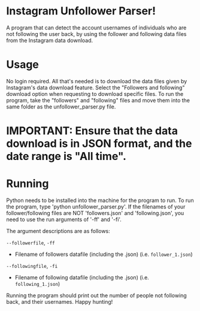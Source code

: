 # Instagram Unfollower Parser!
A program that can detect the account usernames of individuals who are not following the user back, by using the follower and following data files from the Instagram data download.

# Usage
No login required. All that's needed is to download the data files given by Instagram's data download feature. Select the "Followers and following" download option when requesting to download specific files. To run the program, take the "followers" and "following" files and move them into the same folder as the unfollower_parser.py file. 
# IMPORTANT: Ensure that the data download is in JSON format, and the date range is "All time". 

# Running
Python needs to be installed into the machine for the program to run. 
To run the program, type 'python unfollower_parser.py'. If the filenames of your follower/following files are NOT 'followers.json' and 'following.json', you need to use the run arguments of '-ff' and '-fi'. 

The argument descriptions are as follows:

`--followerfile`, `-ff`
* Filename of followers datafile (including the .json) (i.e. `follower_1.json`)

`--followingfile`, `-fi`
* Filename of following datafile (including the .json) (i.e. `following_1.json`)

Running the program should print out the number of people not following back, and their usernames. Happy hunting!
